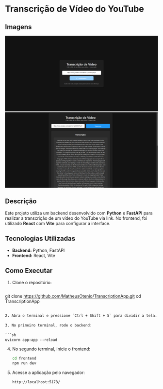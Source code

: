 # Transcrição de Vídeo do YouTube

## Imagens  

![Exemplo de Transcrição](./imagem/site-trancription2.png)  
![Interface do Site](./imagem/site-trancription.png)  


## Descrição

Este projeto utiliza um backend desenvolvido com **Python** e **FastAPI** para realizar a transcrição de um vídeo do YouTube via link. No frontend, foi utilizado **React** com **Vite** para configurar a interface.

## Tecnologias Utilizadas

- **Backend:** Python, FastAPI  
- **Frontend:** React, Vite  

## Como Executar

1. Clone o repositório:

   ```sh
git clone https://github.com/MatheusOtenio/TranscriptionApp.git
cd TranscriptionApp
   ```

2. Abra o terminal e pressione `Ctrl + Shift + 5` para dividir a tela.

3. No primeiro terminal, rode o backend:

   ```sh
   uvicorn app:app --reload
   ```

4. No segundo terminal, inicie o frontend:

   ```sh
   cd frontend
   npm run dev
   ```

5. Acesse a aplicação pelo navegador:

   ```
   http://localhost:5173/
   ```
